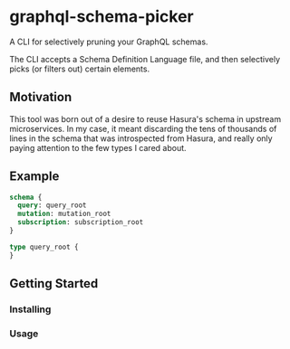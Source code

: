 # graphql-schema-picker

A CLI for selectively pruning your GraphQL schemas.

The CLI accepts a Schema Definition Language file, and then selectively picks 
(or filters out) certain elements.

## Motivation

This tool was born out of a desire to reuse Hasura's schema in upstream 
microservices. In my case, it meant discarding the tens of thousands of lines
in the schema that was introspected from Hasura, and really only paying 
attention to the few types I cared about.

## Example

```graphql
schema {
  query: query_root
  mutation: mutation_root
  subscription: subscription_root
}

type query_root {
}
```

## Getting Started

### Installing

### Usage